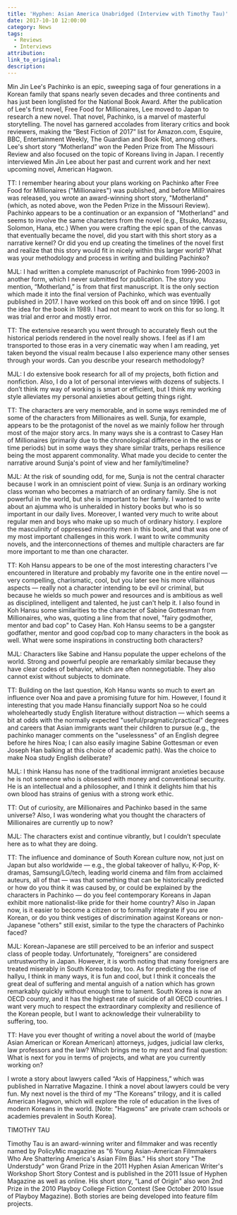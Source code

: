 ```yaml
---
title: 'Hyphen: Asian America Unabridged (Interview with Timothy Tau)'
date: 2017-10-10 12:00:00
category: News
tags:
  - Reviews
  - Interviews
attribution:
link_to_original:
description:
---
```



Min Jin Lee's Pachinko is an epic, sweeping saga of four generations in a Korean family that spans nearly seven decades and three continents and has just been longlisted for the National Book Award. After the publication of Lee's first novel, Free Food for Millionaires, Lee moved to Japan to research a new novel. That novel, Pachinko, is a marvel of masterful storytelling. The novel has garnered accolades from literary critics and book reviewers, making the “Best Fiction of 2017” list for Amazon.com, Esquire, BBC, Entertainment Weekly, The Guardian and Book Riot, among others. Lee's short story “Motherland” won the Peden Prize from The Missouri Review and also focused on the topic of Koreans living in Japan. I recently interviewed Min Jin Lee about her past and current work and her next upcoming novel, American Hagwon.

TT: I remember hearing about your plans working on Pachinko after Free Food for Millionaires ("Millionaires") was published, and before Millionaires was released, you wrote an award-winning short story, "Motherland" (which, as noted above, won the Peden Prize in the Missouri Review). Pachinko appears to be a continuation or an expansion of "Motherland" and seems to involve the same characters from the novel (e.g., Etsuko, Mozasu, Solomon, Hana, etc.) When you were crafting the epic span of the canvas that eventually became the novel, did you start with this short story as a narrative kernel? Or did you end up creating the timelines of the novel first and realize that this story would fit in nicely within this larger world? What was your methodology and process in writing and building Pachinko?

MJL: I had written a complete manuscript of Pachinko from 1996-2003 in another form, which I never submitted for publication. The story you mention, “Motherland,” is from that first manuscript. It is the only section which made it into the final version of Pachinko, which was eventually published in 2017. I have worked on this book off and on since 1996. I got the idea for the book in 1989. I had not meant to work on this for so long. It was trial and error and mostly error.

TT: The extensive research you went through to accurately flesh out the historical periods rendered in the novel really shows. I feel as if I am transported to those eras in a very cinematic way when I am reading, yet taken beyond the visual realm because I also experience many other senses through your words. Can you describe your research methodology?

MJL: I do extensive book research for all of my projects, both fiction and nonfiction. Also, I do a lot of personal interviews with dozens of subjects. I don’t think my way of working is smart or efficient, but I think my working style alleviates my personal anxieties about getting things right.

TT: The characters are very memorable, and in some ways reminded me of some of the characters from Millionaires as well. Sunja, for example, appears to be the protagonist of the novel as we mainly follow her through most of the major story arcs. In many ways she is a contrast to Casey Han of Millionaires (primarily due to the chronological difference in the eras or time periods) but in some ways they share similar traits, perhaps resilience being the most apparent commonality. What made you decide to center the narrative around Sunja's point of view and her family/timeline?

MJL: At the risk of sounding odd, for me, Sunja is not the central character because I work in an omniscient point of view. Sunja is an ordinary working class woman who becomes a matriarch of an ordinary family. She is not powerful in the world, but she is important to her family. I wanted to write about an ajumma who is unheralded in history books but who is so important in our daily lives. Moreover, I wanted very much to write about regular men and boys who make up so much of ordinary history. I explore the masculinity of oppressed minority men in this book, and that was one of my most important challenges in this work. I want to write community novels, and the interconnections of themes and multiple characters are far more important to me than one character.

TT: Koh Hansu appears to be one of the most interesting characters I've encountered in literature and probably my favorite one in the entire novel — very compelling, charismatic, cool, but you later see his more villainous aspects — really not a character intending to be evil or criminal, but because he wields so much power and resources and is ambitious as well as disciplined, intelligent and talented, he just can't help it. I also found in Koh Hansu some similarities to the character of Sabine Gottesman from Millionaires, who was, quoting a line from that novel, "fairy godmother, mentor and bad cop" to Casey Han. Koh Hansu seems to be a gangster godfather, mentor and good cop/bad cop to many characters in the book as well. What were some inspirations in constructing both characters?

MJL: Characters like Sabine and Hansu populate the upper echelons of the world. Strong and powerful people are remarkably similar because they have clear codes of behavior, which are often nonnegotiable. They also cannot exist without subjects to dominate.

TT: Building on the last question, Koh Hansu wants so much to exert an influence over Noa and pave a promising future for him. However, I found it interesting that you made Hansu financially support Noa so he could wholeheartedly study English literature without distraction — which seems a bit at odds with the normally expected "useful/pragmatic/practical" degrees and careers that Asian immigrants want their children to pursue (e.g., the pachinko manager comments on the "uselessness" of an English degree before he hires Noa; I can also easily imagine Sabine Gottesman or even Joseph Han balking at this choice of academic path). Was the choice to make Noa study English deliberate?

MJL: I think Hansu has none of the traditional immigrant anxieties because he is not someone who is obsessed with money and conventional security. He is an intellectual and a philosopher, and I think it delights him that his own blood has strains of genius with a strong work ethic.

TT: Out of curiosity, are Millionaires and Pachinko based in the same universe? Also, I was wondering what you thought the characters of Millionaires are currently up to now?

MJL: The characters exist and continue vibrantly, but I couldn’t speculate here as to what they are doing.

TT: The influence and dominance of South Korean culture now, not just on Japan but also worldwide — e.g., the global takeover of hallyu, K-Pop, K-dramas, Samsung/LG/tech, leading world cinema and film from acclaimed auteurs, all of that — was that something that can be historically predicted or how do you think it was caused by, or could be explained by the characters in Pachinko — do you feel contemporary Koreans in Japan exhibit more nationalist-like pride for their home country? Also in Japan now, is it easier to become a citizen or to formally integrate if you are Korean, or do you think vestiges of discrimination against Koreans or non-Japanese "others" still exist, similar to the type the characters of Pachinko faced?

MJL: Korean-Japanese are still perceived to be an inferior and suspect class of people today. Unfortunately, “foreigners” are considered untrustworthy in Japan. However, it is worth noting that many foreigners are treated miserably in South Korea today, too. As for predicting the rise of hallyu, I think in many ways, it is fun and cool, but I think it conceals the great deal of suffering and mental anguish of a nation which has grown remarkably quickly without enough time to lament. South Korea is now an OECD country, and it has the highest rate of suicide of all OECD countries. I want very much to respect the extraordinary complexity and resilience of the Korean people, but I want to acknowledge their vulnerability to suffering, too.

TT: Have you ever thought of writing a novel about the world of (maybe Asian American or Korean American) attorneys, judges, judicial law clerks, law professors and the law? Which brings me to my next and final question: What is next for you in terms of projects, and what are you currently working on?

I wrote a story about lawyers called “Axis of Happiness,” which was published in Narrative Magazine. I think a novel about lawyers could be very fun. My next novel is the third of my “The Koreans” trilogy, and it is called American Hagwon, which will explore the role of education in the lives of modern Koreans in the world. [Note: "Hagwons" are private cram schools or academies prevalent in South Korea].

TIMOTHY TAU

Timothy Tau is an award-winning writer and filmmaker and was recently named by PolicyMic magazine as "6 Young Asian-American Filmmakers Who Are Shattering America's Asian Film Bias." His short story "The Understudy" won Grand Prize in the 2011 Hyphen Asian American Writer's Workshop Short Story Contest and is published in the 2011 Issue of Hyphen Magazine as well as online. His short story, "Land of Origin" also won 2nd Prize in the 2010 Playboy College Fiction Contest (See October 2010 Issue of Playboy Magazine). Both stories are being developed into feature film projects.
